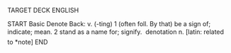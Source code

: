 TARGET DECK
ENGLISH

START
Basic
Denote
Back: v. (-ting) 1 (often foll. By that) be a sign of; indicate; mean. 2 stand as a name for; signify.  denotation n. [latin: related to *note]
END
